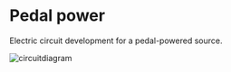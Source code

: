 # Pedal power
Electric circuit development for a pedal-powered source.

![circuitdiagram](https://ciklic.files.wordpress.com/2015/11/wiring-power-module.png?w=1075)
